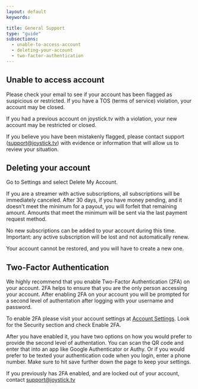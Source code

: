 ```yaml
---
layout: default
keywords:

title: General Support
type: "guide"
subsections:
  - unable-to-access-account
  - deleting-your-account
  - two-factor-authentication
---
```


## Unable to access account

Please check your email to see if your account has been flagged as suspicious or restricted. If you have a TOS (terms of service) violation, your account may be closed.

If you had a previous account on joystick.tv with a violation, your new account may be restricted or closed.

If you believe you have been mistakenly flagged, please contact support (support@joystick.tv) with evidence or information that will allow us to review your situation.

## Deleting your account

Go to Settings and select Delete My Account.

If you are a streamer with active subscriptions, all subscriptions will be immediately canceled.
After 30 days, if you have money pending, and it doesn't meet the minimum for a payout, you will
forfeit that remaining amount. Amounts that meet the minimum will be sent via the last payment
request method.

No new subscriptions can be added to your account during this time.
Important: any active subscription will be lost and not automatically renew.

Your account cannot be restored, and you will have to create a new one.

## Two-Factor Authentication

We highly recommend that you enable Two-Factor Authentication (2FA) on your account. 2FA helps to ensure that you are the only person accessing your account. After enabling 2FA on your account you will be prompted for a second level of authentation after logging with your username and password.

To enable 2FA please visit your account settings at [Account Settings](https://joystick.tv/settings). Look for the Security section and check Enable 2FA.

After you have enabled it, you have two options on how you would prefer to provide the second level of authentation. You can scan the QR code and enter that into an app like Google Authenticator or Authy. Or if you would prefer to be texted your authentication code when you login, enter a phone number. Make sure to hit save further down the page to keep your settings.

If you previously has 2FA enabled, and are locked out of your account, contact support@joystick.tv